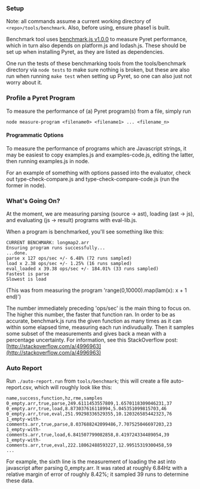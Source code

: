 ### Setup

Note: all commands assume a current working directory of `<repo>/tools/benchmark`. Also, before using, ensure phase1 is built.

Benchmark tool uses [benchmark.js v1.0.0](http://benchmarkjs.com/) to measure Pyret performance, which in turn also depends on platform.js and lodash.js. These should be set up when installing Pyret, as they are listed as dependencies.

One run the tests of these benchmarking tools from the tools/benchmark directory via `node tests` to make sure nothing is broken, but these are also run when running `make test` when setting up Pyret, so one can also just not worry about it.

### Profile a Pyret Program

To measure the performance of (a) Pyret program(s) from a file, simply run

`node measure-program <filename0> <filename1> ... <filename_n>`

#### Programmatic Options
To measure the performance of programs which are Javascript strings, it may be easiest to copy examples.js and examples-code.js, editing the latter, then running examples.js in node.

For an example of something with options passed into the evaluator, check out type-check-compare.js and type-check-compare-code.js (run the former in node).

### What's Going On?

At the moment, we are measuring parsing (source -> ast), loading (ast -> js), and evaluating (js -> result) programs with eval-lib.js.

When a program is benchmarked, you'll see something like this:

```
CURRENT BENCHMARK: longmap2.arr  
Ensuring program runs successfully...  
...done.  
parse x 127 ops/sec +/- 6.48% (72 runs sampled)  
load x 2.38 ops/sec +/- 1.25% (16 runs sampled)  
eval_loaded x 39.38 ops/sec +/- 184.01% (33 runs sampled)  
Fastest is parse  
Slowest is load
```  

(This was from measuring the program 'range(0,10000).map(lam(x): x + 1 end)')

The number immediately preceding 'ops/sec' is the main thing to focus on. The higher this number, the faster that function ran. In order to be as accurate, benchmark.js runs the given function as many times as it can within some elapsed time, measuring each run indivudually. Then it samples some subset of the measurements and gives back a mean with a percentage uncertainty. For information, see this StackOverflow post: [http://stackoverflow.com/a/4996963](http://stackoverflow.com/a/4996963)

### Auto Report
Run `./auto-report.run` from `tools/benchmark`; this will create a file auto-report.csv, which will roughly look like this:
```
name,success,function,hz,rme,samples
0_empty.arr,true,parse,249.6111453557809,1.6570118309046231,37
0_empty.arr,true,load,8.873037616118994,5.045351099815703,46
0_empty.arr,true,eval,251.99298336529355,10.120326585442323,76
1_empty-with-comments.arr,true,parse,8.037688242099486,7.707525046697203,23
1_empty-with-comments.arr,true,load,6.841507799082858,8.419724334489054,39
1_empty-with-comments.arr,true,eval,222.18062488593227,12.99515319300458,59
...
```

For example, the sixth line is the measurement of loading the ast into javascript after parsing 0_empty.arr. It was rated at roughly 6.84Hz with a relative margin of error of roughly 8.42%; it sampled 39 runs to determine these data.
